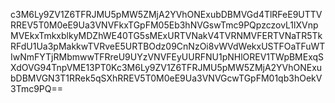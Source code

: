 c3M6Ly9ZV1Z6TFRJMU5pMW5ZMjA2YVhONExubDBMVGd4TlRFeE9UTTVRREV5T0M0eE9Ua3VNVFkxTGpFM05Eb3hNVGswTmc9PQpzczovL1lXVnpMVEkxTmkxblkyMDZhWE40TG5sMExURTVNakV4TVRNMVFERTVNaTR5TkRFdU1Ua3pMakkwTVRveE5URTBOdz09CnNzOi8vWVdWekxUSTFOaTFuWTIwNmFYTjRMbmwwTFRreU9UYzVNVFEyUURFNU1pNHlOREV1TWpBMExqSXdOVG94TnpVME13PT0Kc3M6Ly9ZV1Z6TFRJMU5pMW5ZMjA2YVhONExubDBMVGN3T1RRek5qSXhRREV5T0M0eE9Ua3VNVGcwTGpFM01qb3hOekV3Tmc9PQ==